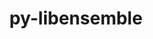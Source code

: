 ---
title: "py-libensemble"
layout: cache
categories: [package, develop]
meta: {"versions": ["0.10.2", "1.0.0", "1.1.0"], "compilers": ["cce@=15.0.1", "gcc@=11.1.0", "gcc@=11.4.0", "gcc@=9.4.0", "oneapi@=2023.2.0", "oneapi@=2023.2.1"], "oss": ["rhel8", "ubuntu20.04"], "platforms": ["linux"], "targets": ["aarch64", "neoverse_v1", "ppc64le", "x86_64", "x86_64_v3", "zen4"], "stacks": ["e4s", "e4s-arm", "e4s-cray-rhel", "e4s-neoverse_v1", "e4s-oneapi", "e4s-power", "root"], "num_specs": 106, "num_specs_by_stack": {"root": 106, "e4s-cray-rhel": 20, "e4s-arm": 7, "e4s-neoverse_v1": 16, "e4s-power": 21, "e4s-oneapi": 20, "e4s": 22}}
spec_details: [{"hash": "ezdaucugznm4sabhxlira4ek2b33jh2u", "compiler": "cce@=15.0.1", "versions": ["1.0.0"], "os": "rhel8", "platform": "linux", "target": "zen4", "variants": ["build_system=python_pip", "~deap", "+mpi", "~mpmath", "+nlopt", "~petsc4py", "~scipy", "~tasmanian"], "stacks": ["root", "e4s-cray-rhel"], "size": "-", "tarball": "https://binaries.spack.io/develop/build_cache/linux-rhel8-zen4/cce-15.0.1/py-libensemble-1.0.0/linux-rhel8-zen4-cce-15.0.1-py-libensemble-1.0.0-ezdaucugznm4sabhxlira4ek2b33jh2u.spack"}, {"hash": "53rsvnt7trvj6jciid5rpwhoqwq6iagu", "compiler": "cce@=15.0.1", "versions": ["1.0.0"], "os": "rhel8", "platform": "linux", "target": "zen4", "variants": ["build_system=python_pip", "~deap", "+mpi", "~mpmath", "+nlopt", "~petsc4py", "~scipy", "~tasmanian"], "stacks": ["root", "e4s-cray-rhel"], "size": "-", "tarball": "https://binaries.spack.io/develop/build_cache/linux-rhel8-zen4/cce-15.0.1/py-libensemble-1.0.0/linux-rhel8-zen4-cce-15.0.1-py-libensemble-1.0.0-53rsvnt7trvj6jciid5rpwhoqwq6iagu.spack"}, {"hash": "wmevzhcxa2nja7btllysnp7o5iphiisd", "compiler": "cce@=15.0.1", "versions": ["0.10.2"], "os": "rhel8", "platform": "linux", "target": "zen4", "variants": ["build_system=python_pip", "~deap", "+mpi", "~mpmath", "+nlopt", "~petsc4py", "~scipy", "~tasmanian"], "stacks": ["root", "e4s-cray-rhel"], "size": "-", "tarball": "https://binaries.spack.io/develop/build_cache/linux-rhel8-zen4/cce-15.0.1/py-libensemble-0.10.2/linux-rhel8-zen4-cce-15.0.1-py-libensemble-0.10.2-wmevzhcxa2nja7btllysnp7o5iphiisd.spack"}, {"hash": "2mphfhjso7m6egseblabzu7vnkx4evft", "compiler": "cce@=15.0.1", "versions": ["1.0.0"], "os": "rhel8", "platform": "linux", "target": "zen4", "variants": ["build_system=python_pip", "~deap", "+mpi", "~mpmath", "+nlopt", "~petsc4py", "~scipy", "~tasmanian"], "stacks": ["root", "e4s-cray-rhel"], "size": "-", "tarball": "https://binaries.spack.io/develop/build_cache/linux-rhel8-zen4/cce-15.0.1/py-libensemble-1.0.0/linux-rhel8-zen4-cce-15.0.1-py-libensemble-1.0.0-2mphfhjso7m6egseblabzu7vnkx4evft.spack"}, {"hash": "h3mv6lbvslqdexavxpbtrssisboeybvx", "compiler": "cce@=15.0.1", "versions": ["1.0.0"], "os": "rhel8", "platform": "linux", "target": "zen4", "variants": ["build_system=python_pip", "~deap", "+mpi", "~mpmath", "+nlopt", "~petsc4py", "~scipy", "~tasmanian"], "stacks": ["root", "e4s-cray-rhel"], "size": "-", "tarball": "https://binaries.spack.io/develop/build_cache/linux-rhel8-zen4/cce-15.0.1/py-libensemble-1.0.0/linux-rhel8-zen4-cce-15.0.1-py-libensemble-1.0.0-h3mv6lbvslqdexavxpbtrssisboeybvx.spack"}, {"hash": "7cs24yn4vswsqugqmodzst6rb37jbs6h", "compiler": "cce@=15.0.1", "versions": ["1.0.0"], "os": "rhel8", "platform": "linux", "target": "zen4", "variants": ["build_system=python_pip", "~deap", "+mpi", "~mpmath", "+nlopt", "~petsc4py", "~scipy", "~tasmanian"], "stacks": ["root", "e4s-cray-rhel"], "size": "-", "tarball": "https://binaries.spack.io/develop/build_cache/linux-rhel8-zen4/cce-15.0.1/py-libensemble-1.0.0/linux-rhel8-zen4-cce-15.0.1-py-libensemble-1.0.0-7cs24yn4vswsqugqmodzst6rb37jbs6h.spack"}, {"hash": "knl3njr3lz2hqtp35asrwyvstykxb2f4", "compiler": "cce@=15.0.1", "versions": ["1.0.0"], "os": "rhel8", "platform": "linux", "target": "zen4", "variants": ["build_system=python_pip", "~deap", "+mpi", "~mpmath", "+nlopt", "~petsc4py", "~scipy", "~tasmanian"], "stacks": ["root", "e4s-cray-rhel"], "size": "-", "tarball": "https://binaries.spack.io/develop/build_cache/linux-rhel8-zen4/cce-15.0.1/py-libensemble-1.0.0/linux-rhel8-zen4-cce-15.0.1-py-libensemble-1.0.0-knl3njr3lz2hqtp35asrwyvstykxb2f4.spack"}, {"hash": "i6zizqpcvrefyztupzblt2apyqihagzt", "compiler": "cce@=15.0.1", "versions": ["1.0.0"], "os": "rhel8", "platform": "linux", "target": "zen4", "variants": ["build_system=python_pip", "~deap", "+mpi", "~mpmath", "+nlopt", "~petsc4py", "~scipy", "~tasmanian"], "stacks": ["root", "e4s-cray-rhel"], "size": "-", "tarball": "https://binaries.spack.io/develop/build_cache/linux-rhel8-zen4/cce-15.0.1/py-libensemble-1.0.0/linux-rhel8-zen4-cce-15.0.1-py-libensemble-1.0.0-i6zizqpcvrefyztupzblt2apyqihagzt.spack"}, {"hash": "bbuqzu2pzzpvzvloijm5r3rf3nmawi4u", "compiler": "cce@=15.0.1", "versions": ["1.0.0"], "os": "rhel8", "platform": "linux", "target": "zen4", "variants": ["build_system=python_pip", "~deap", "+mpi", "~mpmath", "+nlopt", "~petsc4py", "~scipy", "~tasmanian"], "stacks": ["root", "e4s-cray-rhel"], "size": "-", "tarball": "https://binaries.spack.io/develop/build_cache/linux-rhel8-zen4/cce-15.0.1/py-libensemble-1.0.0/linux-rhel8-zen4-cce-15.0.1-py-libensemble-1.0.0-bbuqzu2pzzpvzvloijm5r3rf3nmawi4u.spack"}, {"hash": "ypjqu4lcxkdsxwsdcrd4wyshhqecdfcv", "compiler": "cce@=15.0.1", "versions": ["1.0.0"], "os": "rhel8", "platform": "linux", "target": "zen4", "variants": ["build_system=python_pip", "~deap", "+mpi", "~mpmath", "+nlopt", "~petsc4py", "~scipy", "~tasmanian"], "stacks": ["root", "e4s-cray-rhel"], "size": "-", "tarball": "https://binaries.spack.io/develop/build_cache/linux-rhel8-zen4/cce-15.0.1/py-libensemble-1.0.0/linux-rhel8-zen4-cce-15.0.1-py-libensemble-1.0.0-ypjqu4lcxkdsxwsdcrd4wyshhqecdfcv.spack"}, {"hash": "vsnbipy7krtx5sgvshzeemkfydkrf6gj", "compiler": "cce@=15.0.1", "versions": ["1.0.0"], "os": "rhel8", "platform": "linux", "target": "zen4", "variants": ["build_system=python_pip", "~deap", "+mpi", "~mpmath", "+nlopt", "~petsc4py", "~scipy", "~tasmanian"], "stacks": ["root", "e4s-cray-rhel"], "size": "-", "tarball": "https://binaries.spack.io/develop/build_cache/linux-rhel8-zen4/cce-15.0.1/py-libensemble-1.0.0/linux-rhel8-zen4-cce-15.0.1-py-libensemble-1.0.0-vsnbipy7krtx5sgvshzeemkfydkrf6gj.spack"}, {"hash": "ghlijc6wkc6kvi2orizrblihsux3ih3e", "compiler": "cce@=15.0.1", "versions": ["1.1.0"], "os": "rhel8", "platform": "linux", "target": "zen4", "variants": ["build_system=python_pip", "~deap", "+mpi", "~mpmath", "+nlopt", "~petsc4py", "~scipy", "~tasmanian"], "stacks": ["root", "e4s-cray-rhel"], "size": "-", "tarball": "https://binaries.spack.io/develop/build_cache/linux-rhel8-zen4/cce-15.0.1/py-libensemble-1.1.0/linux-rhel8-zen4-cce-15.0.1-py-libensemble-1.1.0-ghlijc6wkc6kvi2orizrblihsux3ih3e.spack"}, {"hash": "25qebxouuj2o6lbxlhknz2l6rpqplhce", "compiler": "cce@=15.0.1", "versions": ["1.1.0"], "os": "rhel8", "platform": "linux", "target": "zen4", "variants": ["build_system=python_pip", "~deap", "+mpi", "~mpmath", "+nlopt", "~petsc4py", "~scipy", "~tasmanian"], "stacks": ["root", "e4s-cray-rhel"], "size": "-", "tarball": "https://binaries.spack.io/develop/build_cache/linux-rhel8-zen4/cce-15.0.1/py-libensemble-1.1.0/linux-rhel8-zen4-cce-15.0.1-py-libensemble-1.1.0-25qebxouuj2o6lbxlhknz2l6rpqplhce.spack"}, {"hash": "a2ahu6zzjo7gqsuxlwrgmxinhdhyha4q", "compiler": "cce@=15.0.1", "versions": ["1.0.0"], "os": "rhel8", "platform": "linux", "target": "zen4", "variants": ["build_system=python_pip", "~deap", "+mpi", "~mpmath", "+nlopt", "~petsc4py", "~scipy", "~tasmanian"], "stacks": ["root", "e4s-cray-rhel"], "size": "-", "tarball": "https://binaries.spack.io/develop/build_cache/linux-rhel8-zen4/cce-15.0.1/py-libensemble-1.0.0/linux-rhel8-zen4-cce-15.0.1-py-libensemble-1.0.0-a2ahu6zzjo7gqsuxlwrgmxinhdhyha4q.spack"}, {"hash": "vcu6rpvhdmtyn7ii5ard2b5bqpn3ipnl", "compiler": "cce@=15.0.1", "versions": ["1.0.0"], "os": "rhel8", "platform": "linux", "target": "zen4", "variants": ["build_system=python_pip", "~deap", "+mpi", "~mpmath", "+nlopt", "~petsc4py", "~scipy", "~tasmanian"], "stacks": ["root", "e4s-cray-rhel"], "size": "-", "tarball": "https://binaries.spack.io/develop/build_cache/linux-rhel8-zen4/cce-15.0.1/py-libensemble-1.0.0/linux-rhel8-zen4-cce-15.0.1-py-libensemble-1.0.0-vcu6rpvhdmtyn7ii5ard2b5bqpn3ipnl.spack"}, {"hash": "s6jnzw4r2x7pvdzzv7u7fo5cuddiqkm7", "compiler": "cce@=15.0.1", "versions": ["1.1.0"], "os": "rhel8", "platform": "linux", "target": "zen4", "variants": ["build_system=python_pip", "~deap", "+mpi", "~mpmath", "+nlopt", "~petsc4py", "~scipy", "~tasmanian"], "stacks": ["root", "e4s-cray-rhel"], "size": "-", "tarball": "https://binaries.spack.io/develop/build_cache/linux-rhel8-zen4/cce-15.0.1/py-libensemble-1.1.0/linux-rhel8-zen4-cce-15.0.1-py-libensemble-1.1.0-s6jnzw4r2x7pvdzzv7u7fo5cuddiqkm7.spack"}, {"hash": "az43lwie3pwe3xiupomm2rngycq5cy5h", "compiler": "cce@=15.0.1", "versions": ["1.1.0"], "os": "rhel8", "platform": "linux", "target": "zen4", "variants": ["build_system=python_pip", "~deap", "+mpi", "~mpmath", "+nlopt", "~petsc4py", "~scipy", "~tasmanian"], "stacks": ["root", "e4s-cray-rhel"], "size": "-", "tarball": "https://binaries.spack.io/develop/build_cache/linux-rhel8-zen4/cce-15.0.1/py-libensemble-1.1.0/linux-rhel8-zen4-cce-15.0.1-py-libensemble-1.1.0-az43lwie3pwe3xiupomm2rngycq5cy5h.spack"}, {"hash": "natrqlslfnehrkf6jegwgzav3dfcbjjc", "compiler": "cce@=15.0.1", "versions": ["1.1.0"], "os": "rhel8", "platform": "linux", "target": "zen4", "variants": ["build_system=python_pip", "~deap", "+mpi", "~mpmath", "+nlopt", "~petsc4py", "~scipy", "~tasmanian"], "stacks": ["root", "e4s-cray-rhel"], "size": "-", "tarball": "https://binaries.spack.io/develop/build_cache/linux-rhel8-zen4/cce-15.0.1/py-libensemble-1.1.0/linux-rhel8-zen4-cce-15.0.1-py-libensemble-1.1.0-natrqlslfnehrkf6jegwgzav3dfcbjjc.spack"}, {"hash": "smn3c3zcbxwu4g2xiahfba3jbjayxxir", "compiler": "cce@=15.0.1", "versions": ["1.1.0"], "os": "rhel8", "platform": "linux", "target": "zen4", "variants": ["build_system=python_pip", "~deap", "+mpi", "~mpmath", "+nlopt", "~petsc4py", "~scipy", "~tasmanian"], "stacks": ["root", "e4s-cray-rhel"], "size": "-", "tarball": "https://binaries.spack.io/develop/build_cache/linux-rhel8-zen4/cce-15.0.1/py-libensemble-1.1.0/linux-rhel8-zen4-cce-15.0.1-py-libensemble-1.1.0-smn3c3zcbxwu4g2xiahfba3jbjayxxir.spack"}, {"hash": "z35tj2qskbjywbhr2reeb5zxgvkdxawt", "compiler": "cce@=15.0.1", "versions": ["1.1.0"], "os": "rhel8", "platform": "linux", "target": "zen4", "variants": ["build_system=python_pip", "~deap", "+mpi", "~mpmath", "+nlopt", "~petsc4py", "~scipy", "~tasmanian"], "stacks": ["root", "e4s-cray-rhel"], "size": "-", "tarball": "https://binaries.spack.io/develop/build_cache/linux-rhel8-zen4/cce-15.0.1/py-libensemble-1.1.0/linux-rhel8-zen4-cce-15.0.1-py-libensemble-1.1.0-z35tj2qskbjywbhr2reeb5zxgvkdxawt.spack"}, {"hash": "um6dcr3ry55asrdgamlydo3k2bhuzmtf", "compiler": "gcc@=11.4.0", "versions": ["1.0.0"], "os": "ubuntu20.04", "platform": "linux", "target": "aarch64", "variants": ["build_system=python_pip", "~deap", "+mpi", "~mpmath", "~nlopt", "~petsc4py", "~scipy", "~tasmanian"], "stacks": ["e4s-arm", "root"], "size": "-", "tarball": "https://binaries.spack.io/develop/build_cache/linux-ubuntu20.04-aarch64/gcc-11.4.0/py-libensemble-1.0.0/linux-ubuntu20.04-aarch64-gcc-11.4.0-py-libensemble-1.0.0-um6dcr3ry55asrdgamlydo3k2bhuzmtf.spack"}, {"hash": "vz7a2r5ty36cs7qwsz6wd5flrut5orwp", "compiler": "gcc@=11.4.0", "versions": ["1.0.0"], "os": "ubuntu20.04", "platform": "linux", "target": "aarch64", "variants": ["build_system=python_pip", "~deap", "+mpi", "~mpmath", "~nlopt", "~petsc4py", "~scipy", "~tasmanian"], "stacks": ["e4s-arm", "root"], "size": "-", "tarball": "https://binaries.spack.io/develop/build_cache/linux-ubuntu20.04-aarch64/gcc-11.4.0/py-libensemble-1.0.0/linux-ubuntu20.04-aarch64-gcc-11.4.0-py-libensemble-1.0.0-vz7a2r5ty36cs7qwsz6wd5flrut5orwp.spack"}, {"hash": "cpktqzstyuvqxvx3lsgltwb7jcqsyp54", "compiler": "gcc@=11.4.0", "versions": ["1.0.0"], "os": "ubuntu20.04", "platform": "linux", "target": "aarch64", "variants": ["build_system=python_pip", "~deap", "+mpi", "~mpmath", "~nlopt", "~petsc4py", "~scipy", "~tasmanian"], "stacks": ["e4s-arm", "root"], "size": "-", "tarball": "https://binaries.spack.io/develop/build_cache/linux-ubuntu20.04-aarch64/gcc-11.4.0/py-libensemble-1.0.0/linux-ubuntu20.04-aarch64-gcc-11.4.0-py-libensemble-1.0.0-cpktqzstyuvqxvx3lsgltwb7jcqsyp54.spack"}, {"hash": "rajffzrggblnawxuf72cdi3t3te7owhe", "compiler": "gcc@=11.4.0", "versions": ["1.0.0"], "os": "ubuntu20.04", "platform": "linux", "target": "aarch64", "variants": ["build_system=python_pip", "~deap", "+mpi", "~mpmath", "~nlopt", "~petsc4py", "~scipy", "~tasmanian"], "stacks": ["e4s-arm", "root"], "size": "-", "tarball": "https://binaries.spack.io/develop/build_cache/linux-ubuntu20.04-aarch64/gcc-11.4.0/py-libensemble-1.0.0/linux-ubuntu20.04-aarch64-gcc-11.4.0-py-libensemble-1.0.0-rajffzrggblnawxuf72cdi3t3te7owhe.spack"}, {"hash": "6oyz4e2ymo4eprczgj26otmcoy7fn45s", "compiler": "gcc@=11.4.0", "versions": ["1.0.0"], "os": "ubuntu20.04", "platform": "linux", "target": "aarch64", "variants": ["build_system=python_pip", "~deap", "+mpi", "~mpmath", "~nlopt", "~petsc4py", "~scipy", "~tasmanian"], "stacks": ["e4s-arm", "root"], "size": "-", "tarball": "https://binaries.spack.io/develop/build_cache/linux-ubuntu20.04-aarch64/gcc-11.4.0/py-libensemble-1.0.0/linux-ubuntu20.04-aarch64-gcc-11.4.0-py-libensemble-1.0.0-6oyz4e2ymo4eprczgj26otmcoy7fn45s.spack"}, {"hash": "4spgwnrkoi7tuqjhk6wmufixmb6tuhvb", "compiler": "gcc@=11.4.0", "versions": ["1.0.0"], "os": "ubuntu20.04", "platform": "linux", "target": "aarch64", "variants": ["build_system=python_pip", "~deap", "+mpi", "~mpmath", "~nlopt", "~petsc4py", "~scipy", "~tasmanian"], "stacks": ["e4s-arm", "root"], "size": "-", "tarball": "https://binaries.spack.io/develop/build_cache/linux-ubuntu20.04-aarch64/gcc-11.4.0/py-libensemble-1.0.0/linux-ubuntu20.04-aarch64-gcc-11.4.0-py-libensemble-1.0.0-4spgwnrkoi7tuqjhk6wmufixmb6tuhvb.spack"}, {"hash": "qb5k5hwkqmdpdy77n4u7kee5vizjuzei", "compiler": "gcc@=11.4.0", "versions": ["1.0.0"], "os": "ubuntu20.04", "platform": "linux", "target": "aarch64", "variants": ["build_system=python_pip", "~deap", "+mpi", "~mpmath", "~nlopt", "~petsc4py", "~scipy", "~tasmanian"], "stacks": ["e4s-arm", "root"], "size": "-", "tarball": "https://binaries.spack.io/develop/build_cache/linux-ubuntu20.04-aarch64/gcc-11.4.0/py-libensemble-1.0.0/linux-ubuntu20.04-aarch64-gcc-11.4.0-py-libensemble-1.0.0-qb5k5hwkqmdpdy77n4u7kee5vizjuzei.spack"}, {"hash": "tddj7pybzpekis6yf5272ybzqung7nik", "compiler": "gcc@=11.4.0", "versions": ["1.1.0"], "os": "ubuntu20.04", "platform": "linux", "target": "neoverse_v1", "variants": ["build_system=python_pip", "~deap", "+mpi", "~mpmath", "~nlopt", "~petsc4py", "~scipy", "~tasmanian"], "stacks": ["e4s-neoverse_v1", "root"], "size": "-", "tarball": "https://binaries.spack.io/develop/build_cache/linux-ubuntu20.04-neoverse_v1/gcc-11.4.0/py-libensemble-1.1.0/linux-ubuntu20.04-neoverse_v1-gcc-11.4.0-py-libensemble-1.1.0-tddj7pybzpekis6yf5272ybzqung7nik.spack"}, {"hash": "y7jrixp2hquzqstq2yrpjr5h7khkmyg6", "compiler": "gcc@=11.4.0", "versions": ["1.1.0"], "os": "ubuntu20.04", "platform": "linux", "target": "neoverse_v1", "variants": ["build_system=python_pip", "~deap", "+mpi", "~mpmath", "~nlopt", "~petsc4py", "~scipy", "~tasmanian"], "stacks": ["e4s-neoverse_v1", "root"], "size": "-", "tarball": "https://binaries.spack.io/develop/build_cache/linux-ubuntu20.04-neoverse_v1/gcc-11.4.0/py-libensemble-1.1.0/linux-ubuntu20.04-neoverse_v1-gcc-11.4.0-py-libensemble-1.1.0-y7jrixp2hquzqstq2yrpjr5h7khkmyg6.spack"}, {"hash": "aklphyf3qjsjxnpl6o7sgfax25qsiwge", "compiler": "gcc@=11.4.0", "versions": ["1.1.0"], "os": "ubuntu20.04", "platform": "linux", "target": "neoverse_v1", "variants": ["build_system=python_pip", "~deap", "+mpi", "~mpmath", "~nlopt", "~petsc4py", "~scipy", "~tasmanian"], "stacks": ["e4s-neoverse_v1", "root"], "size": "-", "tarball": "https://binaries.spack.io/develop/build_cache/linux-ubuntu20.04-neoverse_v1/gcc-11.4.0/py-libensemble-1.1.0/linux-ubuntu20.04-neoverse_v1-gcc-11.4.0-py-libensemble-1.1.0-aklphyf3qjsjxnpl6o7sgfax25qsiwge.spack"}, {"hash": "km6x756uip47uho7atu6y46bs7imz5c6", "compiler": "gcc@=11.4.0", "versions": ["1.1.0"], "os": "ubuntu20.04", "platform": "linux", "target": "neoverse_v1", "variants": ["build_system=python_pip", "~deap", "+mpi", "~mpmath", "~nlopt", "~petsc4py", "~scipy", "~tasmanian"], "stacks": ["e4s-neoverse_v1", "root"], "size": "-", "tarball": "https://binaries.spack.io/develop/build_cache/linux-ubuntu20.04-neoverse_v1/gcc-11.4.0/py-libensemble-1.1.0/linux-ubuntu20.04-neoverse_v1-gcc-11.4.0-py-libensemble-1.1.0-km6x756uip47uho7atu6y46bs7imz5c6.spack"}, {"hash": "ewi33b42gjho7j3llfx3lu4fmulvlitb", "compiler": "gcc@=11.4.0", "versions": ["1.1.0"], "os": "ubuntu20.04", "platform": "linux", "target": "neoverse_v1", "variants": ["build_system=python_pip", "~deap", "+mpi", "~mpmath", "~nlopt", "~petsc4py", "~scipy", "~tasmanian"], "stacks": ["e4s-neoverse_v1", "root"], "size": "-", "tarball": "https://binaries.spack.io/develop/build_cache/linux-ubuntu20.04-neoverse_v1/gcc-11.4.0/py-libensemble-1.1.0/linux-ubuntu20.04-neoverse_v1-gcc-11.4.0-py-libensemble-1.1.0-ewi33b42gjho7j3llfx3lu4fmulvlitb.spack"}, {"hash": "dhgfw6poqxgt2nb237mqtf3n3cn5okey", "compiler": "gcc@=11.4.0", "versions": ["1.0.0"], "os": "ubuntu20.04", "platform": "linux", "target": "neoverse_v1", "variants": ["build_system=python_pip", "~deap", "+mpi", "~mpmath", "~nlopt", "~petsc4py", "~scipy", "~tasmanian"], "stacks": ["e4s-neoverse_v1", "root"], "size": "-", "tarball": "https://binaries.spack.io/develop/build_cache/linux-ubuntu20.04-neoverse_v1/gcc-11.4.0/py-libensemble-1.0.0/linux-ubuntu20.04-neoverse_v1-gcc-11.4.0-py-libensemble-1.0.0-dhgfw6poqxgt2nb237mqtf3n3cn5okey.spack"}, {"hash": "rusfyo64w2ygamw2glidhhpgri4vrvit", "compiler": "gcc@=11.4.0", "versions": ["1.0.0"], "os": "ubuntu20.04", "platform": "linux", "target": "neoverse_v1", "variants": ["build_system=python_pip", "~deap", "+mpi", "~mpmath", "~nlopt", "~petsc4py", "~scipy", "~tasmanian"], "stacks": ["e4s-neoverse_v1", "root"], "size": "-", "tarball": "https://binaries.spack.io/develop/build_cache/linux-ubuntu20.04-neoverse_v1/gcc-11.4.0/py-libensemble-1.0.0/linux-ubuntu20.04-neoverse_v1-gcc-11.4.0-py-libensemble-1.0.0-rusfyo64w2ygamw2glidhhpgri4vrvit.spack"}, {"hash": "oabfaoun5cbbdvztalnuyixvlrscd7pf", "compiler": "gcc@=11.4.0", "versions": ["1.1.0"], "os": "ubuntu20.04", "platform": "linux", "target": "neoverse_v1", "variants": ["build_system=python_pip", "~deap", "+mpi", "~mpmath", "~nlopt", "~petsc4py", "~scipy", "~tasmanian"], "stacks": ["e4s-neoverse_v1", "root"], "size": "-", "tarball": "https://binaries.spack.io/develop/build_cache/linux-ubuntu20.04-neoverse_v1/gcc-11.4.0/py-libensemble-1.1.0/linux-ubuntu20.04-neoverse_v1-gcc-11.4.0-py-libensemble-1.1.0-oabfaoun5cbbdvztalnuyixvlrscd7pf.spack"}, {"hash": "kk3wd33k22ddii3lhzdcczq52bwx2m5z", "compiler": "gcc@=11.4.0", "versions": ["1.0.0"], "os": "ubuntu20.04", "platform": "linux", "target": "neoverse_v1", "variants": ["build_system=python_pip", "~deap", "+mpi", "~mpmath", "~nlopt", "~petsc4py", "~scipy", "~tasmanian"], "stacks": ["e4s-neoverse_v1", "root"], "size": "-", "tarball": "https://binaries.spack.io/develop/build_cache/linux-ubuntu20.04-neoverse_v1/gcc-11.4.0/py-libensemble-1.0.0/linux-ubuntu20.04-neoverse_v1-gcc-11.4.0-py-libensemble-1.0.0-kk3wd33k22ddii3lhzdcczq52bwx2m5z.spack"}, {"hash": "awvbklxuumib5dccntls7skcpvo2ldcl", "compiler": "gcc@=11.4.0", "versions": ["1.1.0"], "os": "ubuntu20.04", "platform": "linux", "target": "neoverse_v1", "variants": ["build_system=python_pip", "~deap", "+mpi", "~mpmath", "~nlopt", "~petsc4py", "~scipy", "~tasmanian"], "stacks": ["e4s-neoverse_v1", "root"], "size": "-", "tarball": "https://binaries.spack.io/develop/build_cache/linux-ubuntu20.04-neoverse_v1/gcc-11.4.0/py-libensemble-1.1.0/linux-ubuntu20.04-neoverse_v1-gcc-11.4.0-py-libensemble-1.1.0-awvbklxuumib5dccntls7skcpvo2ldcl.spack"}, {"hash": "knzaad5crjvietkecqpo5c673xjh5hny", "compiler": "gcc@=11.4.0", "versions": ["1.0.0"], "os": "ubuntu20.04", "platform": "linux", "target": "neoverse_v1", "variants": ["build_system=python_pip", "~deap", "+mpi", "~mpmath", "~nlopt", "~petsc4py", "~scipy", "~tasmanian"], "stacks": ["e4s-neoverse_v1", "root"], "size": "-", "tarball": "https://binaries.spack.io/develop/build_cache/linux-ubuntu20.04-neoverse_v1/gcc-11.4.0/py-libensemble-1.0.0/linux-ubuntu20.04-neoverse_v1-gcc-11.4.0-py-libensemble-1.0.0-knzaad5crjvietkecqpo5c673xjh5hny.spack"}, {"hash": "ey7p3pv7bi5l5il7hhm5e347u3gg7qpk", "compiler": "gcc@=11.4.0", "versions": ["1.0.0"], "os": "ubuntu20.04", "platform": "linux", "target": "neoverse_v1", "variants": ["build_system=python_pip", "~deap", "+mpi", "~mpmath", "~nlopt", "~petsc4py", "~scipy", "~tasmanian"], "stacks": ["e4s-neoverse_v1", "root"], "size": "-", "tarball": "https://binaries.spack.io/develop/build_cache/linux-ubuntu20.04-neoverse_v1/gcc-11.4.0/py-libensemble-1.0.0/linux-ubuntu20.04-neoverse_v1-gcc-11.4.0-py-libensemble-1.0.0-ey7p3pv7bi5l5il7hhm5e347u3gg7qpk.spack"}, {"hash": "aj5vwrqdkvse57ivgibuecgn5yirnx3a", "compiler": "gcc@=11.4.0", "versions": ["1.1.0"], "os": "ubuntu20.04", "platform": "linux", "target": "neoverse_v1", "variants": ["build_system=python_pip", "~deap", "+mpi", "~mpmath", "~nlopt", "~petsc4py", "~scipy", "~tasmanian"], "stacks": ["e4s-neoverse_v1", "root"], "size": "-", "tarball": "https://binaries.spack.io/develop/build_cache/linux-ubuntu20.04-neoverse_v1/gcc-11.4.0/py-libensemble-1.1.0/linux-ubuntu20.04-neoverse_v1-gcc-11.4.0-py-libensemble-1.1.0-aj5vwrqdkvse57ivgibuecgn5yirnx3a.spack"}, {"hash": "gucls24micrqg57ixkwd7olza3sk7h7d", "compiler": "gcc@=11.4.0", "versions": ["1.1.0"], "os": "ubuntu20.04", "platform": "linux", "target": "neoverse_v1", "variants": ["build_system=python_pip", "~deap", "+mpi", "~mpmath", "~nlopt", "~petsc4py", "~scipy", "~tasmanian"], "stacks": ["e4s-neoverse_v1", "root"], "size": "-", "tarball": "https://binaries.spack.io/develop/build_cache/linux-ubuntu20.04-neoverse_v1/gcc-11.4.0/py-libensemble-1.1.0/linux-ubuntu20.04-neoverse_v1-gcc-11.4.0-py-libensemble-1.1.0-gucls24micrqg57ixkwd7olza3sk7h7d.spack"}, {"hash": "3gaj4txg5sfcoetwcv6qpdew5lz2tiet", "compiler": "gcc@=11.4.0", "versions": ["1.0.0"], "os": "ubuntu20.04", "platform": "linux", "target": "neoverse_v1", "variants": ["build_system=python_pip", "~deap", "+mpi", "~mpmath", "~nlopt", "~petsc4py", "~scipy", "~tasmanian"], "stacks": ["e4s-neoverse_v1", "root"], "size": "-", "tarball": "https://binaries.spack.io/develop/build_cache/linux-ubuntu20.04-neoverse_v1/gcc-11.4.0/py-libensemble-1.0.0/linux-ubuntu20.04-neoverse_v1-gcc-11.4.0-py-libensemble-1.0.0-3gaj4txg5sfcoetwcv6qpdew5lz2tiet.spack"}, {"hash": "wl4nkyuh7d56i4lhkxn6lr4td7k4kvxv", "compiler": "gcc@=11.4.0", "versions": ["1.1.0"], "os": "ubuntu20.04", "platform": "linux", "target": "neoverse_v1", "variants": ["build_system=python_pip", "~deap", "+mpi", "~mpmath", "~nlopt", "~petsc4py", "~scipy", "~tasmanian"], "stacks": ["e4s-neoverse_v1", "root"], "size": "-", "tarball": "https://binaries.spack.io/develop/build_cache/linux-ubuntu20.04-neoverse_v1/gcc-11.4.0/py-libensemble-1.1.0/linux-ubuntu20.04-neoverse_v1-gcc-11.4.0-py-libensemble-1.1.0-wl4nkyuh7d56i4lhkxn6lr4td7k4kvxv.spack"}, {"hash": "wgrba4lpgn4mamxs4kozivchwzjjogcr", "compiler": "gcc@=11.1.0", "versions": ["0.10.2"], "os": "ubuntu20.04", "platform": "linux", "target": "ppc64le", "variants": ["build_system=python_pip", "~deap", "+mpi", "~mpmath", "+nlopt", "~petsc4py", "~scipy", "~tasmanian"], "stacks": ["e4s-power", "root"], "size": "-", "tarball": "https://binaries.spack.io/develop/build_cache/linux-ubuntu20.04-ppc64le/gcc-11.1.0/py-libensemble-0.10.2/linux-ubuntu20.04-ppc64le-gcc-11.1.0-py-libensemble-0.10.2-wgrba4lpgn4mamxs4kozivchwzjjogcr.spack"}, {"hash": "njo3ouuhxvhng4t7qzsslmw5z4flm3ia", "compiler": "gcc@=9.4.0", "versions": ["1.1.0"], "os": "ubuntu20.04", "platform": "linux", "target": "ppc64le", "variants": ["build_system=python_pip", "~deap", "+mpi", "~mpmath", "~nlopt", "~petsc4py", "~scipy", "~tasmanian"], "stacks": ["e4s-power", "root"], "size": "-", "tarball": "https://binaries.spack.io/develop/build_cache/linux-ubuntu20.04-ppc64le/gcc-9.4.0/py-libensemble-1.1.0/linux-ubuntu20.04-ppc64le-gcc-9.4.0-py-libensemble-1.1.0-njo3ouuhxvhng4t7qzsslmw5z4flm3ia.spack"}, {"hash": "bnglkguk74ctllic2hrmxfrsmjxcgsng", "compiler": "gcc@=9.4.0", "versions": ["1.1.0"], "os": "ubuntu20.04", "platform": "linux", "target": "ppc64le", "variants": ["build_system=python_pip", "~deap", "+mpi", "~mpmath", "~nlopt", "~petsc4py", "~scipy", "~tasmanian"], "stacks": ["e4s-power", "root"], "size": "-", "tarball": "https://binaries.spack.io/develop/build_cache/linux-ubuntu20.04-ppc64le/gcc-9.4.0/py-libensemble-1.1.0/linux-ubuntu20.04-ppc64le-gcc-9.4.0-py-libensemble-1.1.0-bnglkguk74ctllic2hrmxfrsmjxcgsng.spack"}, {"hash": "nfxewsfzswbjep6biumlx2m4ii3v7r5d", "compiler": "gcc@=9.4.0", "versions": ["1.0.0"], "os": "ubuntu20.04", "platform": "linux", "target": "ppc64le", "variants": ["build_system=python_pip", "~deap", "+mpi", "~mpmath", "~nlopt", "~petsc4py", "~scipy", "~tasmanian"], "stacks": ["e4s-power", "root"], "size": "-", "tarball": "https://binaries.spack.io/develop/build_cache/linux-ubuntu20.04-ppc64le/gcc-9.4.0/py-libensemble-1.0.0/linux-ubuntu20.04-ppc64le-gcc-9.4.0-py-libensemble-1.0.0-nfxewsfzswbjep6biumlx2m4ii3v7r5d.spack"}, {"hash": "biuca7hr77lwzp4rxpg37lha2igfiziw", "compiler": "gcc@=9.4.0", "versions": ["1.1.0"], "os": "ubuntu20.04", "platform": "linux", "target": "ppc64le", "variants": ["build_system=python_pip", "~deap", "+mpi", "~mpmath", "~nlopt", "~petsc4py", "~scipy", "~tasmanian"], "stacks": ["e4s-power", "root"], "size": "-", "tarball": "https://binaries.spack.io/develop/build_cache/linux-ubuntu20.04-ppc64le/gcc-9.4.0/py-libensemble-1.1.0/linux-ubuntu20.04-ppc64le-gcc-9.4.0-py-libensemble-1.1.0-biuca7hr77lwzp4rxpg37lha2igfiziw.spack"}, {"hash": "pz5elohimyecaadzfkbjltlic3edzofd", "compiler": "gcc@=9.4.0", "versions": ["1.1.0"], "os": "ubuntu20.04", "platform": "linux", "target": "ppc64le", "variants": ["build_system=python_pip", "~deap", "+mpi", "~mpmath", "~nlopt", "~petsc4py", "~scipy", "~tasmanian"], "stacks": ["e4s-power", "root"], "size": "-", "tarball": "https://binaries.spack.io/develop/build_cache/linux-ubuntu20.04-ppc64le/gcc-9.4.0/py-libensemble-1.1.0/linux-ubuntu20.04-ppc64le-gcc-9.4.0-py-libensemble-1.1.0-pz5elohimyecaadzfkbjltlic3edzofd.spack"}, {"hash": "z3wzsldu6s2qn74qxnmlbm4zu7apqc53", "compiler": "gcc@=9.4.0", "versions": ["1.1.0"], "os": "ubuntu20.04", "platform": "linux", "target": "ppc64le", "variants": ["build_system=python_pip", "~deap", "+mpi", "~mpmath", "~nlopt", "~petsc4py", "~scipy", "~tasmanian"], "stacks": ["e4s-power", "root"], "size": "-", "tarball": "https://binaries.spack.io/develop/build_cache/linux-ubuntu20.04-ppc64le/gcc-9.4.0/py-libensemble-1.1.0/linux-ubuntu20.04-ppc64le-gcc-9.4.0-py-libensemble-1.1.0-z3wzsldu6s2qn74qxnmlbm4zu7apqc53.spack"}, {"hash": "mjywtqb5zuc5mgvbrhwluc4kpkmcriog", "compiler": "gcc@=9.4.0", "versions": ["1.0.0"], "os": "ubuntu20.04", "platform": "linux", "target": "ppc64le", "variants": ["build_system=python_pip", "~deap", "+mpi", "~mpmath", "~nlopt", "~petsc4py", "~scipy", "~tasmanian"], "stacks": ["e4s-power", "root"], "size": "-", "tarball": "https://binaries.spack.io/develop/build_cache/linux-ubuntu20.04-ppc64le/gcc-9.4.0/py-libensemble-1.0.0/linux-ubuntu20.04-ppc64le-gcc-9.4.0-py-libensemble-1.0.0-mjywtqb5zuc5mgvbrhwluc4kpkmcriog.spack"}, {"hash": "hdouhwktq74q3maff4n2rd4n66zm2s6g", "compiler": "gcc@=9.4.0", "versions": ["1.0.0"], "os": "ubuntu20.04", "platform": "linux", "target": "ppc64le", "variants": ["build_system=python_pip", "~deap", "+mpi", "~mpmath", "~nlopt", "~petsc4py", "~scipy", "~tasmanian"], "stacks": ["e4s-power", "root"], "size": "-", "tarball": "https://binaries.spack.io/develop/build_cache/linux-ubuntu20.04-ppc64le/gcc-9.4.0/py-libensemble-1.0.0/linux-ubuntu20.04-ppc64le-gcc-9.4.0-py-libensemble-1.0.0-hdouhwktq74q3maff4n2rd4n66zm2s6g.spack"}, {"hash": "7ff6zrz7zt7dpjudxhmkwzk66e2uuka2", "compiler": "gcc@=9.4.0", "versions": ["1.1.0"], "os": "ubuntu20.04", "platform": "linux", "target": "ppc64le", "variants": ["build_system=python_pip", "~deap", "+mpi", "~mpmath", "~nlopt", "~petsc4py", "~scipy", "~tasmanian"], "stacks": ["e4s-power", "root"], "size": "-", "tarball": "https://binaries.spack.io/develop/build_cache/linux-ubuntu20.04-ppc64le/gcc-9.4.0/py-libensemble-1.1.0/linux-ubuntu20.04-ppc64le-gcc-9.4.0-py-libensemble-1.1.0-7ff6zrz7zt7dpjudxhmkwzk66e2uuka2.spack"}, {"hash": "jtw4ncbrnae7yi5wwqcymqln5nk7caom", "compiler": "gcc@=9.4.0", "versions": ["1.0.0"], "os": "ubuntu20.04", "platform": "linux", "target": "ppc64le", "variants": ["build_system=python_pip", "~deap", "+mpi", "~mpmath", "~nlopt", "~petsc4py", "~scipy", "~tasmanian"], "stacks": ["e4s-power", "root"], "size": "-", "tarball": "https://binaries.spack.io/develop/build_cache/linux-ubuntu20.04-ppc64le/gcc-9.4.0/py-libensemble-1.0.0/linux-ubuntu20.04-ppc64le-gcc-9.4.0-py-libensemble-1.0.0-jtw4ncbrnae7yi5wwqcymqln5nk7caom.spack"}, {"hash": "x3e4wwlq5djutp5v6oykfjjatzdzeszv", "compiler": "gcc@=9.4.0", "versions": ["1.0.0"], "os": "ubuntu20.04", "platform": "linux", "target": "ppc64le", "variants": ["build_system=python_pip", "~deap", "+mpi", "~mpmath", "~nlopt", "~petsc4py", "~scipy", "~tasmanian"], "stacks": ["e4s-power", "root"], "size": "-", "tarball": "https://binaries.spack.io/develop/build_cache/linux-ubuntu20.04-ppc64le/gcc-9.4.0/py-libensemble-1.0.0/linux-ubuntu20.04-ppc64le-gcc-9.4.0-py-libensemble-1.0.0-x3e4wwlq5djutp5v6oykfjjatzdzeszv.spack"}, {"hash": "ipwgmoqt4okfgrglvxtbafx2wnpoci5u", "compiler": "gcc@=9.4.0", "versions": ["1.0.0"], "os": "ubuntu20.04", "platform": "linux", "target": "ppc64le", "variants": ["build_system=python_pip", "~deap", "+mpi", "~mpmath", "~nlopt", "~petsc4py", "~scipy", "~tasmanian"], "stacks": ["e4s-power", "root"], "size": "-", "tarball": "https://binaries.spack.io/develop/build_cache/linux-ubuntu20.04-ppc64le/gcc-9.4.0/py-libensemble-1.0.0/linux-ubuntu20.04-ppc64le-gcc-9.4.0-py-libensemble-1.0.0-ipwgmoqt4okfgrglvxtbafx2wnpoci5u.spack"}, {"hash": "je6jbuqopp4xpnzwepcwqhla7tpqo4nc", "compiler": "gcc@=9.4.0", "versions": ["1.0.0"], "os": "ubuntu20.04", "platform": "linux", "target": "ppc64le", "variants": ["build_system=python_pip", "~deap", "+mpi", "~mpmath", "~nlopt", "~petsc4py", "~scipy", "~tasmanian"], "stacks": ["e4s-power", "root"], "size": "-", "tarball": "https://binaries.spack.io/develop/build_cache/linux-ubuntu20.04-ppc64le/gcc-9.4.0/py-libensemble-1.0.0/linux-ubuntu20.04-ppc64le-gcc-9.4.0-py-libensemble-1.0.0-je6jbuqopp4xpnzwepcwqhla7tpqo4nc.spack"}, {"hash": "ldlxv5ywqr637jmtvqwoxok3cf32pl26", "compiler": "gcc@=9.4.0", "versions": ["1.0.0"], "os": "ubuntu20.04", "platform": "linux", "target": "ppc64le", "variants": ["build_system=python_pip", "~deap", "+mpi", "~mpmath", "~nlopt", "~petsc4py", "~scipy", "~tasmanian"], "stacks": ["e4s-power", "root"], "size": "-", "tarball": "https://binaries.spack.io/develop/build_cache/linux-ubuntu20.04-ppc64le/gcc-9.4.0/py-libensemble-1.0.0/linux-ubuntu20.04-ppc64le-gcc-9.4.0-py-libensemble-1.0.0-ldlxv5ywqr637jmtvqwoxok3cf32pl26.spack"}, {"hash": "kvi34kr5cosl63ej53tvodcfaxla4pqw", "compiler": "gcc@=9.4.0", "versions": ["1.0.0"], "os": "ubuntu20.04", "platform": "linux", "target": "ppc64le", "variants": ["build_system=python_pip", "~deap", "+mpi", "~mpmath", "~nlopt", "~petsc4py", "~scipy", "~tasmanian"], "stacks": ["e4s-power", "root"], "size": "-", "tarball": "https://binaries.spack.io/develop/build_cache/linux-ubuntu20.04-ppc64le/gcc-9.4.0/py-libensemble-1.0.0/linux-ubuntu20.04-ppc64le-gcc-9.4.0-py-libensemble-1.0.0-kvi34kr5cosl63ej53tvodcfaxla4pqw.spack"}, {"hash": "njewmj45zkxefpov3dbn42jgp72d6vom", "compiler": "gcc@=9.4.0", "versions": ["1.1.0"], "os": "ubuntu20.04", "platform": "linux", "target": "ppc64le", "variants": ["build_system=python_pip", "~deap", "+mpi", "~mpmath", "~nlopt", "~petsc4py", "~scipy", "~tasmanian"], "stacks": ["e4s-power", "root"], "size": "-", "tarball": "https://binaries.spack.io/develop/build_cache/linux-ubuntu20.04-ppc64le/gcc-9.4.0/py-libensemble-1.1.0/linux-ubuntu20.04-ppc64le-gcc-9.4.0-py-libensemble-1.1.0-njewmj45zkxefpov3dbn42jgp72d6vom.spack"}, {"hash": "oqlwtrhmdthk6zk5zndpna7wpgkxphhs", "compiler": "gcc@=9.4.0", "versions": ["1.1.0"], "os": "ubuntu20.04", "platform": "linux", "target": "ppc64le", "variants": ["build_system=python_pip", "~deap", "+mpi", "~mpmath", "~nlopt", "~petsc4py", "~scipy", "~tasmanian"], "stacks": ["e4s-power", "root"], "size": "-", "tarball": "https://binaries.spack.io/develop/build_cache/linux-ubuntu20.04-ppc64le/gcc-9.4.0/py-libensemble-1.1.0/linux-ubuntu20.04-ppc64le-gcc-9.4.0-py-libensemble-1.1.0-oqlwtrhmdthk6zk5zndpna7wpgkxphhs.spack"}, {"hash": "usiuxxuhmnjdyekhgfexki225ey3hndc", "compiler": "gcc@=9.4.0", "versions": ["1.0.0"], "os": "ubuntu20.04", "platform": "linux", "target": "ppc64le", "variants": ["build_system=python_pip", "~deap", "+mpi", "~mpmath", "~nlopt", "~petsc4py", "~scipy", "~tasmanian"], "stacks": ["e4s-power", "root"], "size": "-", "tarball": "https://binaries.spack.io/develop/build_cache/linux-ubuntu20.04-ppc64le/gcc-9.4.0/py-libensemble-1.0.0/linux-ubuntu20.04-ppc64le-gcc-9.4.0-py-libensemble-1.0.0-usiuxxuhmnjdyekhgfexki225ey3hndc.spack"}, {"hash": "lgxspdzw7ompg3nm2nx7rzhp4q4jg5pn", "compiler": "gcc@=9.4.0", "versions": ["1.1.0"], "os": "ubuntu20.04", "platform": "linux", "target": "ppc64le", "variants": ["build_system=python_pip", "~deap", "+mpi", "~mpmath", "~nlopt", "~petsc4py", "~scipy", "~tasmanian"], "stacks": ["e4s-power", "root"], "size": "-", "tarball": "https://binaries.spack.io/develop/build_cache/linux-ubuntu20.04-ppc64le/gcc-9.4.0/py-libensemble-1.1.0/linux-ubuntu20.04-ppc64le-gcc-9.4.0-py-libensemble-1.1.0-lgxspdzw7ompg3nm2nx7rzhp4q4jg5pn.spack"}, {"hash": "q6iuh4snnqcszm5n6glb5nj764f5wfsx", "compiler": "gcc@=9.4.0", "versions": ["1.1.0"], "os": "ubuntu20.04", "platform": "linux", "target": "ppc64le", "variants": ["build_system=python_pip", "~deap", "+mpi", "~mpmath", "~nlopt", "~petsc4py", "~scipy", "~tasmanian"], "stacks": ["e4s-power", "root"], "size": "-", "tarball": "https://binaries.spack.io/develop/build_cache/linux-ubuntu20.04-ppc64le/gcc-9.4.0/py-libensemble-1.1.0/linux-ubuntu20.04-ppc64le-gcc-9.4.0-py-libensemble-1.1.0-q6iuh4snnqcszm5n6glb5nj764f5wfsx.spack"}, {"hash": "joaqcwgbv37ytm6vtnlirqt5jhcbo4kt", "compiler": "oneapi@=2023.2.0", "versions": ["0.10.2"], "os": "ubuntu20.04", "platform": "linux", "target": "x86_64", "variants": ["build_system=python_pip", "~deap", "+mpi", "~mpmath", "~nlopt", "~petsc4py", "~scipy", "~tasmanian"], "stacks": ["e4s-oneapi", "root"], "size": "-", "tarball": "https://binaries.spack.io/develop/build_cache/linux-ubuntu20.04-x86_64/oneapi-2023.2.0/py-libensemble-0.10.2/linux-ubuntu20.04-x86_64-oneapi-2023.2.0-py-libensemble-0.10.2-joaqcwgbv37ytm6vtnlirqt5jhcbo4kt.spack"}, {"hash": "xkg4tilmdcyttq5pq622627rj667h3ro", "compiler": "gcc@=11.1.0", "versions": ["0.10.2"], "os": "ubuntu20.04", "platform": "linux", "target": "x86_64_v3", "variants": ["build_system=python_pip", "~deap", "+mpi", "~mpmath", "+nlopt", "~petsc4py", "~scipy", "~tasmanian"], "stacks": ["e4s", "root"], "size": "-", "tarball": "https://binaries.spack.io/develop/build_cache/linux-ubuntu20.04-x86_64_v3/gcc-11.1.0/py-libensemble-0.10.2/linux-ubuntu20.04-x86_64_v3-gcc-11.1.0-py-libensemble-0.10.2-xkg4tilmdcyttq5pq622627rj667h3ro.spack"}, {"hash": "rk3wdy3ridrnh47ufp3ynhwlifokackg", "compiler": "gcc@=11.4.0", "versions": ["1.0.0"], "os": "ubuntu20.04", "platform": "linux", "target": "x86_64_v3", "variants": ["build_system=python_pip", "~deap", "+mpi", "~mpmath", "~nlopt", "~petsc4py", "~scipy", "~tasmanian"], "stacks": ["e4s", "root"], "size": "-", "tarball": "https://binaries.spack.io/develop/build_cache/linux-ubuntu20.04-x86_64_v3/gcc-11.4.0/py-libensemble-1.0.0/linux-ubuntu20.04-x86_64_v3-gcc-11.4.0-py-libensemble-1.0.0-rk3wdy3ridrnh47ufp3ynhwlifokackg.spack"}, {"hash": "l2twt4sfutvmp3d7wxoec7766qicb2us", "compiler": "gcc@=11.4.0", "versions": ["1.0.0"], "os": "ubuntu20.04", "platform": "linux", "target": "x86_64_v3", "variants": ["build_system=python_pip", "~deap", "+mpi", "~mpmath", "~nlopt", "~petsc4py", "~scipy", "~tasmanian"], "stacks": ["e4s", "root"], "size": "-", "tarball": "https://binaries.spack.io/develop/build_cache/linux-ubuntu20.04-x86_64_v3/gcc-11.4.0/py-libensemble-1.0.0/linux-ubuntu20.04-x86_64_v3-gcc-11.4.0-py-libensemble-1.0.0-l2twt4sfutvmp3d7wxoec7766qicb2us.spack"}, {"hash": "aiwz2ycg6hs27unruzyayok5zqwdi5vj", "compiler": "gcc@=11.4.0", "versions": ["1.0.0"], "os": "ubuntu20.04", "platform": "linux", "target": "x86_64_v3", "variants": ["build_system=python_pip", "~deap", "+mpi", "~mpmath", "~nlopt", "~petsc4py", "~scipy", "~tasmanian"], "stacks": ["e4s", "root"], "size": "-", "tarball": "https://binaries.spack.io/develop/build_cache/linux-ubuntu20.04-x86_64_v3/gcc-11.4.0/py-libensemble-1.0.0/linux-ubuntu20.04-x86_64_v3-gcc-11.4.0-py-libensemble-1.0.0-aiwz2ycg6hs27unruzyayok5zqwdi5vj.spack"}, {"hash": "in3ytx7wn5hdhtufdh4sl7u2s2xtqmgj", "compiler": "gcc@=11.4.0", "versions": ["1.0.0"], "os": "ubuntu20.04", "platform": "linux", "target": "x86_64_v3", "variants": ["build_system=python_pip", "~deap", "+mpi", "~mpmath", "~nlopt", "~petsc4py", "~scipy", "~tasmanian"], "stacks": ["e4s", "root"], "size": "-", "tarball": "https://binaries.spack.io/develop/build_cache/linux-ubuntu20.04-x86_64_v3/gcc-11.4.0/py-libensemble-1.0.0/linux-ubuntu20.04-x86_64_v3-gcc-11.4.0-py-libensemble-1.0.0-in3ytx7wn5hdhtufdh4sl7u2s2xtqmgj.spack"}, {"hash": "5p3kq2k7upnctekxnp36lb3krawcsdby", "compiler": "gcc@=11.4.0", "versions": ["1.1.0"], "os": "ubuntu20.04", "platform": "linux", "target": "x86_64_v3", "variants": ["build_system=python_pip", "~deap", "+mpi", "~mpmath", "~nlopt", "~petsc4py", "~scipy", "~tasmanian"], "stacks": ["e4s", "root"], "size": "-", "tarball": "https://binaries.spack.io/develop/build_cache/linux-ubuntu20.04-x86_64_v3/gcc-11.4.0/py-libensemble-1.1.0/linux-ubuntu20.04-x86_64_v3-gcc-11.4.0-py-libensemble-1.1.0-5p3kq2k7upnctekxnp36lb3krawcsdby.spack"}, {"hash": "d4kiar5rmi2btokdzdzrgdxpxbsdq7fq", "compiler": "gcc@=11.4.0", "versions": ["1.1.0"], "os": "ubuntu20.04", "platform": "linux", "target": "x86_64_v3", "variants": ["build_system=python_pip", "~deap", "+mpi", "~mpmath", "~nlopt", "~petsc4py", "~scipy", "~tasmanian"], "stacks": ["e4s", "root"], "size": "-", "tarball": "https://binaries.spack.io/develop/build_cache/linux-ubuntu20.04-x86_64_v3/gcc-11.4.0/py-libensemble-1.1.0/linux-ubuntu20.04-x86_64_v3-gcc-11.4.0-py-libensemble-1.1.0-d4kiar5rmi2btokdzdzrgdxpxbsdq7fq.spack"}, {"hash": "kv3ipolcgtc6cinbvooaopb5sfz5x7xv", "compiler": "gcc@=11.4.0", "versions": ["1.1.0"], "os": "ubuntu20.04", "platform": "linux", "target": "x86_64_v3", "variants": ["build_system=python_pip", "~deap", "+mpi", "~mpmath", "~nlopt", "~petsc4py", "~scipy", "~tasmanian"], "stacks": ["e4s", "root"], "size": "-", "tarball": "https://binaries.spack.io/develop/build_cache/linux-ubuntu20.04-x86_64_v3/gcc-11.4.0/py-libensemble-1.1.0/linux-ubuntu20.04-x86_64_v3-gcc-11.4.0-py-libensemble-1.1.0-kv3ipolcgtc6cinbvooaopb5sfz5x7xv.spack"}, {"hash": "lvqvoi5pxp6cbhujjbucgk2fmnr4av6u", "compiler": "gcc@=11.4.0", "versions": ["1.1.0"], "os": "ubuntu20.04", "platform": "linux", "target": "x86_64_v3", "variants": ["build_system=python_pip", "~deap", "+mpi", "~mpmath", "~nlopt", "~petsc4py", "~scipy", "~tasmanian"], "stacks": ["e4s", "root"], "size": "-", "tarball": "https://binaries.spack.io/develop/build_cache/linux-ubuntu20.04-x86_64_v3/gcc-11.4.0/py-libensemble-1.1.0/linux-ubuntu20.04-x86_64_v3-gcc-11.4.0-py-libensemble-1.1.0-lvqvoi5pxp6cbhujjbucgk2fmnr4av6u.spack"}, {"hash": "oipi5pbzq4ar4oajiaqs3tgiuevv5iwn", "compiler": "gcc@=11.4.0", "versions": ["1.1.0"], "os": "ubuntu20.04", "platform": "linux", "target": "x86_64_v3", "variants": ["build_system=python_pip", "~deap", "+mpi", "~mpmath", "~nlopt", "~petsc4py", "~scipy", "~tasmanian"], "stacks": ["e4s", "root"], "size": "-", "tarball": "https://binaries.spack.io/develop/build_cache/linux-ubuntu20.04-x86_64_v3/gcc-11.4.0/py-libensemble-1.1.0/linux-ubuntu20.04-x86_64_v3-gcc-11.4.0-py-libensemble-1.1.0-oipi5pbzq4ar4oajiaqs3tgiuevv5iwn.spack"}, {"hash": "v7m4hzrchlfyuaqvzq76aljst6hht72l", "compiler": "gcc@=11.4.0", "versions": ["1.0.0"], "os": "ubuntu20.04", "platform": "linux", "target": "x86_64_v3", "variants": ["build_system=python_pip", "~deap", "+mpi", "~mpmath", "~nlopt", "~petsc4py", "~scipy", "~tasmanian"], "stacks": ["e4s", "root"], "size": "-", "tarball": "https://binaries.spack.io/develop/build_cache/linux-ubuntu20.04-x86_64_v3/gcc-11.4.0/py-libensemble-1.0.0/linux-ubuntu20.04-x86_64_v3-gcc-11.4.0-py-libensemble-1.0.0-v7m4hzrchlfyuaqvzq76aljst6hht72l.spack"}, {"hash": "pvtnfbol4pljfy3ls7mpfepytcffvv55", "compiler": "gcc@=11.4.0", "versions": ["1.0.0"], "os": "ubuntu20.04", "platform": "linux", "target": "x86_64_v3", "variants": ["build_system=python_pip", "~deap", "+mpi", "~mpmath", "~nlopt", "~petsc4py", "~scipy", "~tasmanian"], "stacks": ["e4s", "root"], "size": "-", "tarball": "https://binaries.spack.io/develop/build_cache/linux-ubuntu20.04-x86_64_v3/gcc-11.4.0/py-libensemble-1.0.0/linux-ubuntu20.04-x86_64_v3-gcc-11.4.0-py-libensemble-1.0.0-pvtnfbol4pljfy3ls7mpfepytcffvv55.spack"}, {"hash": "4iqjtbcunkmmxezkdkfxls32x6m7mcub", "compiler": "gcc@=11.4.0", "versions": ["1.0.0"], "os": "ubuntu20.04", "platform": "linux", "target": "x86_64_v3", "variants": ["build_system=python_pip", "~deap", "+mpi", "~mpmath", "~nlopt", "~petsc4py", "~scipy", "~tasmanian"], "stacks": ["e4s", "root"], "size": "-", "tarball": "https://binaries.spack.io/develop/build_cache/linux-ubuntu20.04-x86_64_v3/gcc-11.4.0/py-libensemble-1.0.0/linux-ubuntu20.04-x86_64_v3-gcc-11.4.0-py-libensemble-1.0.0-4iqjtbcunkmmxezkdkfxls32x6m7mcub.spack"}, {"hash": "iggjnudtnchert432pb3ot744erwsrhi", "compiler": "gcc@=11.4.0", "versions": ["1.0.0"], "os": "ubuntu20.04", "platform": "linux", "target": "x86_64_v3", "variants": ["build_system=python_pip", "~deap", "+mpi", "~mpmath", "~nlopt", "~petsc4py", "~scipy", "~tasmanian"], "stacks": ["e4s", "root"], "size": "-", "tarball": "https://binaries.spack.io/develop/build_cache/linux-ubuntu20.04-x86_64_v3/gcc-11.4.0/py-libensemble-1.0.0/linux-ubuntu20.04-x86_64_v3-gcc-11.4.0-py-libensemble-1.0.0-iggjnudtnchert432pb3ot744erwsrhi.spack"}, {"hash": "ykpgff546mgv43yxxbnio7jy5y6wc2xk", "compiler": "gcc@=11.4.0", "versions": ["1.0.0"], "os": "ubuntu20.04", "platform": "linux", "target": "x86_64_v3", "variants": ["build_system=python_pip", "~deap", "+mpi", "~mpmath", "~nlopt", "~petsc4py", "~scipy", "~tasmanian"], "stacks": ["e4s", "root"], "size": "-", "tarball": "https://binaries.spack.io/develop/build_cache/linux-ubuntu20.04-x86_64_v3/gcc-11.4.0/py-libensemble-1.0.0/linux-ubuntu20.04-x86_64_v3-gcc-11.4.0-py-libensemble-1.0.0-ykpgff546mgv43yxxbnio7jy5y6wc2xk.spack"}, {"hash": "mzmlapwzbnx74mftti7a2zb4wdrrodrq", "compiler": "gcc@=11.4.0", "versions": ["1.1.0"], "os": "ubuntu20.04", "platform": "linux", "target": "x86_64_v3", "variants": ["build_system=python_pip", "~deap", "+mpi", "~mpmath", "~nlopt", "~petsc4py", "~scipy", "~tasmanian"], "stacks": ["e4s", "root"], "size": "-", "tarball": "https://binaries.spack.io/develop/build_cache/linux-ubuntu20.04-x86_64_v3/gcc-11.4.0/py-libensemble-1.1.0/linux-ubuntu20.04-x86_64_v3-gcc-11.4.0-py-libensemble-1.1.0-mzmlapwzbnx74mftti7a2zb4wdrrodrq.spack"}, {"hash": "rvwhmble34mv6y6w37whz6zgsdmlyszo", "compiler": "gcc@=11.4.0", "versions": ["1.0.0"], "os": "ubuntu20.04", "platform": "linux", "target": "x86_64_v3", "variants": ["build_system=python_pip", "~deap", "+mpi", "~mpmath", "~nlopt", "~petsc4py", "~scipy", "~tasmanian"], "stacks": ["e4s", "root"], "size": "-", "tarball": "https://binaries.spack.io/develop/build_cache/linux-ubuntu20.04-x86_64_v3/gcc-11.4.0/py-libensemble-1.0.0/linux-ubuntu20.04-x86_64_v3-gcc-11.4.0-py-libensemble-1.0.0-rvwhmble34mv6y6w37whz6zgsdmlyszo.spack"}, {"hash": "q7qimvj7ad64d67c36ms43kfvujerjb6", "compiler": "gcc@=11.4.0", "versions": ["1.1.0"], "os": "ubuntu20.04", "platform": "linux", "target": "x86_64_v3", "variants": ["build_system=python_pip", "~deap", "+mpi", "~mpmath", "~nlopt", "~petsc4py", "~scipy", "~tasmanian"], "stacks": ["e4s", "root"], "size": "-", "tarball": "https://binaries.spack.io/develop/build_cache/linux-ubuntu20.04-x86_64_v3/gcc-11.4.0/py-libensemble-1.1.0/linux-ubuntu20.04-x86_64_v3-gcc-11.4.0-py-libensemble-1.1.0-q7qimvj7ad64d67c36ms43kfvujerjb6.spack"}, {"hash": "s7c2ezvpsnlxsanjk7xdkpkerjrwl6mr", "compiler": "gcc@=11.4.0", "versions": ["1.1.0"], "os": "ubuntu20.04", "platform": "linux", "target": "x86_64_v3", "variants": ["build_system=python_pip", "~deap", "+mpi", "~mpmath", "~nlopt", "~petsc4py", "~scipy", "~tasmanian"], "stacks": ["e4s", "root"], "size": "-", "tarball": "https://binaries.spack.io/develop/build_cache/linux-ubuntu20.04-x86_64_v3/gcc-11.4.0/py-libensemble-1.1.0/linux-ubuntu20.04-x86_64_v3-gcc-11.4.0-py-libensemble-1.1.0-s7c2ezvpsnlxsanjk7xdkpkerjrwl6mr.spack"}, {"hash": "gjrkersiyybtvj4utteioq4cpa7cph5u", "compiler": "gcc@=11.4.0", "versions": ["1.0.0"], "os": "ubuntu20.04", "platform": "linux", "target": "x86_64_v3", "variants": ["build_system=python_pip", "~deap", "+mpi", "~mpmath", "~nlopt", "~petsc4py", "~scipy", "~tasmanian"], "stacks": ["e4s", "root"], "size": "-", "tarball": "https://binaries.spack.io/develop/build_cache/linux-ubuntu20.04-x86_64_v3/gcc-11.4.0/py-libensemble-1.0.0/linux-ubuntu20.04-x86_64_v3-gcc-11.4.0-py-libensemble-1.0.0-gjrkersiyybtvj4utteioq4cpa7cph5u.spack"}, {"hash": "uvpwt32u7z5rji5nj6uplfgcyp6r253h", "compiler": "gcc@=11.4.0", "versions": ["1.1.0"], "os": "ubuntu20.04", "platform": "linux", "target": "x86_64_v3", "variants": ["build_system=python_pip", "~deap", "+mpi", "~mpmath", "~nlopt", "~petsc4py", "~scipy", "~tasmanian"], "stacks": ["e4s", "root"], "size": "-", "tarball": "https://binaries.spack.io/develop/build_cache/linux-ubuntu20.04-x86_64_v3/gcc-11.4.0/py-libensemble-1.1.0/linux-ubuntu20.04-x86_64_v3-gcc-11.4.0-py-libensemble-1.1.0-uvpwt32u7z5rji5nj6uplfgcyp6r253h.spack"}, {"hash": "de4mvf3q6rxgburvqdkrdeq4mk2t746f", "compiler": "gcc@=11.4.0", "versions": ["1.1.0"], "os": "ubuntu20.04", "platform": "linux", "target": "x86_64_v3", "variants": ["build_system=python_pip", "~deap", "+mpi", "~mpmath", "~nlopt", "~petsc4py", "~scipy", "~tasmanian"], "stacks": ["e4s", "root"], "size": "-", "tarball": "https://binaries.spack.io/develop/build_cache/linux-ubuntu20.04-x86_64_v3/gcc-11.4.0/py-libensemble-1.1.0/linux-ubuntu20.04-x86_64_v3-gcc-11.4.0-py-libensemble-1.1.0-de4mvf3q6rxgburvqdkrdeq4mk2t746f.spack"}, {"hash": "h5pneqik56sdum2qdxnva73fwhuusj4d", "compiler": "oneapi@=2023.2.0", "versions": ["1.1.0"], "os": "ubuntu20.04", "platform": "linux", "target": "x86_64_v3", "variants": ["build_system=python_pip", "~deap", "+mpi", "~mpmath", "~nlopt", "~petsc4py", "~scipy", "~tasmanian"], "stacks": ["e4s-oneapi", "root"], "size": "-", "tarball": "https://binaries.spack.io/develop/build_cache/linux-ubuntu20.04-x86_64_v3/oneapi-2023.2.0/py-libensemble-1.1.0/linux-ubuntu20.04-x86_64_v3-oneapi-2023.2.0-py-libensemble-1.1.0-h5pneqik56sdum2qdxnva73fwhuusj4d.spack"}, {"hash": "dgsgu57szq62nmzg3i6spidnohgien6c", "compiler": "oneapi@=2023.2.0", "versions": ["1.0.0"], "os": "ubuntu20.04", "platform": "linux", "target": "x86_64_v3", "variants": ["build_system=python_pip", "~deap", "+mpi", "~mpmath", "~nlopt", "~petsc4py", "~scipy", "~tasmanian"], "stacks": ["e4s-oneapi", "root"], "size": "-", "tarball": "https://binaries.spack.io/develop/build_cache/linux-ubuntu20.04-x86_64_v3/oneapi-2023.2.0/py-libensemble-1.0.0/linux-ubuntu20.04-x86_64_v3-oneapi-2023.2.0-py-libensemble-1.0.0-dgsgu57szq62nmzg3i6spidnohgien6c.spack"}, {"hash": "scyiosb6alm6oml6g3ow74aui76xsohr", "compiler": "oneapi@=2023.2.0", "versions": ["1.0.0"], "os": "ubuntu20.04", "platform": "linux", "target": "x86_64_v3", "variants": ["build_system=python_pip", "~deap", "+mpi", "~mpmath", "~nlopt", "~petsc4py", "~scipy", "~tasmanian"], "stacks": ["e4s-oneapi", "root"], "size": "-", "tarball": "https://binaries.spack.io/develop/build_cache/linux-ubuntu20.04-x86_64_v3/oneapi-2023.2.0/py-libensemble-1.0.0/linux-ubuntu20.04-x86_64_v3-oneapi-2023.2.0-py-libensemble-1.0.0-scyiosb6alm6oml6g3ow74aui76xsohr.spack"}, {"hash": "a5kgobcnjab2hxxgr2zgdmol477iizw7", "compiler": "oneapi@=2023.2.0", "versions": ["1.1.0"], "os": "ubuntu20.04", "platform": "linux", "target": "x86_64_v3", "variants": ["build_system=python_pip", "~deap", "+mpi", "~mpmath", "~nlopt", "~petsc4py", "~scipy", "~tasmanian"], "stacks": ["e4s-oneapi", "root"], "size": "-", "tarball": "https://binaries.spack.io/develop/build_cache/linux-ubuntu20.04-x86_64_v3/oneapi-2023.2.0/py-libensemble-1.1.0/linux-ubuntu20.04-x86_64_v3-oneapi-2023.2.0-py-libensemble-1.1.0-a5kgobcnjab2hxxgr2zgdmol477iizw7.spack"}, {"hash": "34yrkpzrkz4uqrvvfjl6gcibx4t24vuv", "compiler": "oneapi@=2023.2.0", "versions": ["1.1.0"], "os": "ubuntu20.04", "platform": "linux", "target": "x86_64_v3", "variants": ["build_system=python_pip", "~deap", "+mpi", "~mpmath", "~nlopt", "~petsc4py", "~scipy", "~tasmanian"], "stacks": ["e4s-oneapi", "root"], "size": "-", "tarball": "https://binaries.spack.io/develop/build_cache/linux-ubuntu20.04-x86_64_v3/oneapi-2023.2.0/py-libensemble-1.1.0/linux-ubuntu20.04-x86_64_v3-oneapi-2023.2.0-py-libensemble-1.1.0-34yrkpzrkz4uqrvvfjl6gcibx4t24vuv.spack"}, {"hash": "fdq4s3nd5cuzrvy5vwj4yhw3iqw2lszn", "compiler": "oneapi@=2023.2.0", "versions": ["1.1.0"], "os": "ubuntu20.04", "platform": "linux", "target": "x86_64_v3", "variants": ["build_system=python_pip", "~deap", "+mpi", "~mpmath", "~nlopt", "~petsc4py", "~scipy", "~tasmanian"], "stacks": ["e4s-oneapi", "root"], "size": "-", "tarball": "https://binaries.spack.io/develop/build_cache/linux-ubuntu20.04-x86_64_v3/oneapi-2023.2.0/py-libensemble-1.1.0/linux-ubuntu20.04-x86_64_v3-oneapi-2023.2.0-py-libensemble-1.1.0-fdq4s3nd5cuzrvy5vwj4yhw3iqw2lszn.spack"}, {"hash": "6b6xs6yy2aege4yaid54btjkrf2y6lyj", "compiler": "oneapi@=2023.2.0", "versions": ["1.1.0"], "os": "ubuntu20.04", "platform": "linux", "target": "x86_64_v3", "variants": ["build_system=python_pip", "~deap", "+mpi", "~mpmath", "~nlopt", "~petsc4py", "~scipy", "~tasmanian"], "stacks": ["e4s-oneapi", "root"], "size": "-", "tarball": "https://binaries.spack.io/develop/build_cache/linux-ubuntu20.04-x86_64_v3/oneapi-2023.2.0/py-libensemble-1.1.0/linux-ubuntu20.04-x86_64_v3-oneapi-2023.2.0-py-libensemble-1.1.0-6b6xs6yy2aege4yaid54btjkrf2y6lyj.spack"}, {"hash": "j3lxxnq22xc4mcxkx2bdg5zq5tg6b3ou", "compiler": "oneapi@=2023.2.0", "versions": ["1.1.0"], "os": "ubuntu20.04", "platform": "linux", "target": "x86_64_v3", "variants": ["build_system=python_pip", "~deap", "+mpi", "~mpmath", "~nlopt", "~petsc4py", "~scipy", "~tasmanian"], "stacks": ["e4s-oneapi", "root"], "size": "-", "tarball": "https://binaries.spack.io/develop/build_cache/linux-ubuntu20.04-x86_64_v3/oneapi-2023.2.0/py-libensemble-1.1.0/linux-ubuntu20.04-x86_64_v3-oneapi-2023.2.0-py-libensemble-1.1.0-j3lxxnq22xc4mcxkx2bdg5zq5tg6b3ou.spack"}, {"hash": "uchhfl4ck3eegsqj5pky7mdcvkicjtpd", "compiler": "oneapi@=2023.2.0", "versions": ["1.1.0"], "os": "ubuntu20.04", "platform": "linux", "target": "x86_64_v3", "variants": ["build_system=python_pip", "~deap", "+mpi", "~mpmath", "~nlopt", "~petsc4py", "~scipy", "~tasmanian"], "stacks": ["e4s-oneapi", "root"], "size": "-", "tarball": "https://binaries.spack.io/develop/build_cache/linux-ubuntu20.04-x86_64_v3/oneapi-2023.2.0/py-libensemble-1.1.0/linux-ubuntu20.04-x86_64_v3-oneapi-2023.2.0-py-libensemble-1.1.0-uchhfl4ck3eegsqj5pky7mdcvkicjtpd.spack"}, {"hash": "a65hp6zgzcrqhggyyavvwhvqcowe7tu6", "compiler": "oneapi@=2023.2.0", "versions": ["1.1.0"], "os": "ubuntu20.04", "platform": "linux", "target": "x86_64_v3", "variants": ["build_system=python_pip", "~deap", "+mpi", "~mpmath", "~nlopt", "~petsc4py", "~scipy", "~tasmanian"], "stacks": ["e4s-oneapi", "root"], "size": "-", "tarball": "https://binaries.spack.io/develop/build_cache/linux-ubuntu20.04-x86_64_v3/oneapi-2023.2.0/py-libensemble-1.1.0/linux-ubuntu20.04-x86_64_v3-oneapi-2023.2.0-py-libensemble-1.1.0-a65hp6zgzcrqhggyyavvwhvqcowe7tu6.spack"}, {"hash": "hkgtlmq56burkfpm5odp36o3ytxnm5kg", "compiler": "oneapi@=2023.2.0", "versions": ["1.1.0"], "os": "ubuntu20.04", "platform": "linux", "target": "x86_64_v3", "variants": ["build_system=python_pip", "~deap", "+mpi", "~mpmath", "~nlopt", "~petsc4py", "~scipy", "~tasmanian"], "stacks": ["e4s-oneapi", "root"], "size": "-", "tarball": "https://binaries.spack.io/develop/build_cache/linux-ubuntu20.04-x86_64_v3/oneapi-2023.2.0/py-libensemble-1.1.0/linux-ubuntu20.04-x86_64_v3-oneapi-2023.2.0-py-libensemble-1.1.0-hkgtlmq56burkfpm5odp36o3ytxnm5kg.spack"}, {"hash": "x4io3wnhtusa2bz4xkmxkilyehzcmhyd", "compiler": "oneapi@=2023.2.1", "versions": ["1.0.0"], "os": "ubuntu20.04", "platform": "linux", "target": "x86_64_v3", "variants": ["build_system=python_pip", "~deap", "+mpi", "~mpmath", "~nlopt", "~petsc4py", "~scipy", "~tasmanian"], "stacks": ["e4s-oneapi", "root"], "size": "-", "tarball": "https://binaries.spack.io/develop/build_cache/linux-ubuntu20.04-x86_64_v3/oneapi-2023.2.1/py-libensemble-1.0.0/linux-ubuntu20.04-x86_64_v3-oneapi-2023.2.1-py-libensemble-1.0.0-x4io3wnhtusa2bz4xkmxkilyehzcmhyd.spack"}, {"hash": "26vqlfstv2kfx2ac55jn75lpkdravhsh", "compiler": "oneapi@=2023.2.1", "versions": ["1.0.0"], "os": "ubuntu20.04", "platform": "linux", "target": "x86_64_v3", "variants": ["build_system=python_pip", "~deap", "+mpi", "~mpmath", "~nlopt", "~petsc4py", "~scipy", "~tasmanian"], "stacks": ["e4s-oneapi", "root"], "size": "-", "tarball": "https://binaries.spack.io/develop/build_cache/linux-ubuntu20.04-x86_64_v3/oneapi-2023.2.1/py-libensemble-1.0.0/linux-ubuntu20.04-x86_64_v3-oneapi-2023.2.1-py-libensemble-1.0.0-26vqlfstv2kfx2ac55jn75lpkdravhsh.spack"}, {"hash": "xxkbaklq5pahto7pxxss75sfyz6jmjhl", "compiler": "oneapi@=2023.2.1", "versions": ["1.0.0"], "os": "ubuntu20.04", "platform": "linux", "target": "x86_64_v3", "variants": ["build_system=python_pip", "~deap", "+mpi", "~mpmath", "~nlopt", "~petsc4py", "~scipy", "~tasmanian"], "stacks": ["e4s-oneapi", "root"], "size": "-", "tarball": "https://binaries.spack.io/develop/build_cache/linux-ubuntu20.04-x86_64_v3/oneapi-2023.2.1/py-libensemble-1.0.0/linux-ubuntu20.04-x86_64_v3-oneapi-2023.2.1-py-libensemble-1.0.0-xxkbaklq5pahto7pxxss75sfyz6jmjhl.spack"}, {"hash": "zlgfv4jlcmythc6rbphevi4eiwmmng5f", "compiler": "oneapi@=2023.2.1", "versions": ["1.0.0"], "os": "ubuntu20.04", "platform": "linux", "target": "x86_64_v3", "variants": ["build_system=python_pip", "~deap", "+mpi", "~mpmath", "~nlopt", "~petsc4py", "~scipy", "~tasmanian"], "stacks": ["e4s-oneapi", "root"], "size": "-", "tarball": "https://binaries.spack.io/develop/build_cache/linux-ubuntu20.04-x86_64_v3/oneapi-2023.2.1/py-libensemble-1.0.0/linux-ubuntu20.04-x86_64_v3-oneapi-2023.2.1-py-libensemble-1.0.0-zlgfv4jlcmythc6rbphevi4eiwmmng5f.spack"}, {"hash": "acquqoghamkf322vdaljaya7uvvmsgn4", "compiler": "oneapi@=2023.2.1", "versions": ["1.0.0"], "os": "ubuntu20.04", "platform": "linux", "target": "x86_64_v3", "variants": ["build_system=python_pip", "~deap", "+mpi", "~mpmath", "~nlopt", "~petsc4py", "~scipy", "~tasmanian"], "stacks": ["e4s-oneapi", "root"], "size": "-", "tarball": "https://binaries.spack.io/develop/build_cache/linux-ubuntu20.04-x86_64_v3/oneapi-2023.2.1/py-libensemble-1.0.0/linux-ubuntu20.04-x86_64_v3-oneapi-2023.2.1-py-libensemble-1.0.0-acquqoghamkf322vdaljaya7uvvmsgn4.spack"}, {"hash": "hx5kb3kd4mix2h72dih6c4tk3sx5yh4o", "compiler": "oneapi@=2023.2.1", "versions": ["1.0.0"], "os": "ubuntu20.04", "platform": "linux", "target": "x86_64_v3", "variants": ["build_system=python_pip", "~deap", "+mpi", "~mpmath", "~nlopt", "~petsc4py", "~scipy", "~tasmanian"], "stacks": ["e4s-oneapi", "root"], "size": "-", "tarball": "https://binaries.spack.io/develop/build_cache/linux-ubuntu20.04-x86_64_v3/oneapi-2023.2.1/py-libensemble-1.0.0/linux-ubuntu20.04-x86_64_v3-oneapi-2023.2.1-py-libensemble-1.0.0-hx5kb3kd4mix2h72dih6c4tk3sx5yh4o.spack"}, {"hash": "avbtggll5pmjuv2coyweppzab25xdg4m", "compiler": "oneapi@=2023.2.1", "versions": ["1.0.0"], "os": "ubuntu20.04", "platform": "linux", "target": "x86_64_v3", "variants": ["build_system=python_pip", "~deap", "+mpi", "~mpmath", "~nlopt", "~petsc4py", "~scipy", "~tasmanian"], "stacks": ["e4s-oneapi", "root"], "size": "-", "tarball": "https://binaries.spack.io/develop/build_cache/linux-ubuntu20.04-x86_64_v3/oneapi-2023.2.1/py-libensemble-1.0.0/linux-ubuntu20.04-x86_64_v3-oneapi-2023.2.1-py-libensemble-1.0.0-avbtggll5pmjuv2coyweppzab25xdg4m.spack"}, {"hash": "kyk3rsydfjr5rvoydp26ym3dzrer77ap", "compiler": "oneapi@=2023.2.1", "versions": ["1.0.0"], "os": "ubuntu20.04", "platform": "linux", "target": "x86_64_v3", "variants": ["build_system=python_pip", "~deap", "+mpi", "~mpmath", "~nlopt", "~petsc4py", "~scipy", "~tasmanian"], "stacks": ["e4s-oneapi", "root"], "size": "-", "tarball": "https://binaries.spack.io/develop/build_cache/linux-ubuntu20.04-x86_64_v3/oneapi-2023.2.1/py-libensemble-1.0.0/linux-ubuntu20.04-x86_64_v3-oneapi-2023.2.1-py-libensemble-1.0.0-kyk3rsydfjr5rvoydp26ym3dzrer77ap.spack"}]
---